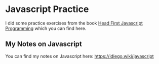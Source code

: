 # Javascript Practice
I did some practice exercises from the book [Head First Javascript Programming](https://www.goodreads.com/book/show/17912853-head-first-javascript-programming) which you can find here.

## My Notes on Javascript
You can find my notes on Javascript here: https://idiego.wiki/javascript